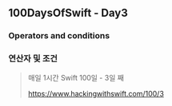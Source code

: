 ## 100DaysOfSwift - Day3
### Operators and conditions
### 연산자 및 조건

> 매일 1시간 Swift 100일 - 3일 째
> 
> https://www.hackingwithswift.com/100/3
